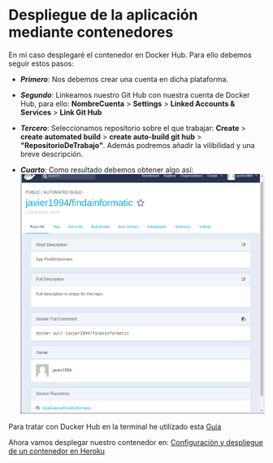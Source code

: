 # Despliegue de la aplicación mediante contenedores

En mi caso desplegaré el contenedor en Docker Hub. Para ello debemos seguir estos pasos:

* ***Primero***: Nos debemos crear una cuenta en dicha plataforma.

* ***Segundo***: Linkeamos nuestro Git Hub con nuestra cuenta de Docker Hub, para ello: __NombreCuenta__ > __Settings__ > __Linked Accounts & Services__ > __Link Git Hub__

* ***Tercero***: Seleccionamos repositorio sobre el que trabajar:
__Create__ > __create automated build__ > __create auto-build git hub__ > __"RepositorioDeTrabajo"__. Además podremos añadir la vilibilidad y una breve descripción.

* ***Cuarto***: Como resultado debemos obtener algo así:
![](./imgs/dockerHub.png)

Para tratar con Ducker Hub en la terminal he utilizado esta  [Guia](https://docs.docker.com/engine/reference/commandline/login/#extended-description)

Ahora vamos desplegar nuestro contenedor en: [Configuración y despliegue de un contenedor en Heroku](https://github.com/JotaGalera/FindAInformatic/blob/master/docs/Heroku.md)
